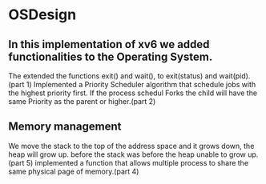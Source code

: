 # OSDesign
## In this implementation of xv6 we added functionalities to the Operating System.
The extended the functions exit() and wait(), to exit(status) and wait(pid). (part 1)
Implemented a Priority Scheduler algorithm that schedule jobs with the highest priority first. If the process schedul Forks the child will have the same Priority as the parent or higher.(part 2)
## Memory management
We move the stack to the top of the address space and it grows down, the heap will grow up. before the stack was before the heap unable to grow up.(part 5)
implemented a function that allows multiple process to share the same physical page of memory.(part 4)

